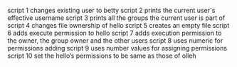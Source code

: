 script 1 changes existing user to betty
script 2 prints the current user's effective username
script 3 prints all the groups the current user is part of
script 4 changes file ownership of hello
script 5 creates an empty file
script 6 adds execute permission to hello
script 7 adds execution permission to the owner, the group owner and the other users
script 8 uses numeric for permissions adding
script 9 uses number values for assigning permissions
script 10 set the hello’s permissions to be same as those of olleh
